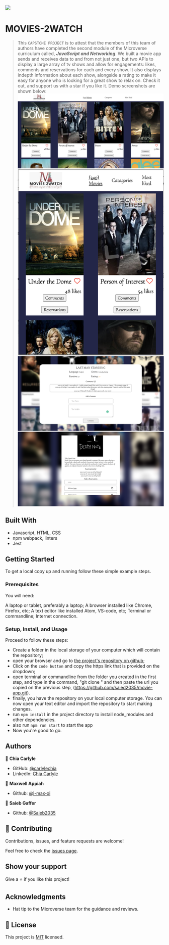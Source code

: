 ![](https://img.shields.io/badge/Microverse-blueviolet)

# MOVIES-2WATCH

> This `CAPSTONE PROJECT` is to attest that the members of this team of authors have completed the second module of the Microverse curriculum called, ***JavaScript and Networking***.
We built a movie app sends and receives data to and from not just one, but two APIs to display a large array of tv shows and allow for engagements: likes, comments and reservations for each and every show. It also displays indepth information about each show, alongside a rating to make it easy for anyone who is looking for a great show to relax on. Check it out, and support us with a star if you like it. Demo screenshots are shown below:
![Home](src/images/home.png)
![Mobile](src/images/mobile.png)
![Comments](src/images/comments.png)
![Reservations](src/images/reservations.png)

## Built With

- Javascript, HTML, CSS
- npm webpack, linters
- Jest

## Getting Started

To get a local copy up and running follow these simple example steps.

### Prerequisites

You will need:

A laptop or tablet, preferably a laptop;
A browser installed like Chrome, Firefox, etc;
A text editor like installed Atom, VS-code, etc;
Terminal or commandline;
Internet connection.

### Setup, Install, and Usage

Proceed to follow these steps:

- Create a folder in the local storage of your computer which will contain the repository;
- open your browser and go to [the project's repository on github](https://github.com/saied2035/movie-app);
- Click on the `code button` and copy the https link that is provided on the dropdown;
- open terminal or commandline from the folder you created in the first step, and type in the command, "git clone " and then paste the url you copied on the previous step, (https://github.com/saied2035/movie-app.git).
- finally, you have the repository on your local computer storage. You can now open your text editor and import the repository to start making changes.
- run `npm install` in the project directory to install node_modules and other dependencies.
- also run `npm run start` to start the app
- Now you're good to go.

## Authors

👤 **Chia Carlyle**

- GitHub: [@carlylechia](https://github.com/carlylechia)
- LinkedIn: [Chia Carlyle](https://linkedin.com/in/chia-carlyle)

👤 **Maxwell Appiah**

- Github: [@i-max-xi](https://github.com/i-max-xi)

👤 **Saieb Gaffer**

- Github: [@Saieb2035](https://github.com/saied2035)

## 🤝 Contributing

Contributions, issues, and feature requests are welcome!

Feel free to check the [issues page](https://github.com/saied2035/movie-app/issues).

## Show your support

Give a ⭐️ if you like this project!

## Acknowledgments

- Hat tip to the Microverse team for the guidance and reviews.

## 📝 License

This project is [MIT](./MIT.md) licensed.
